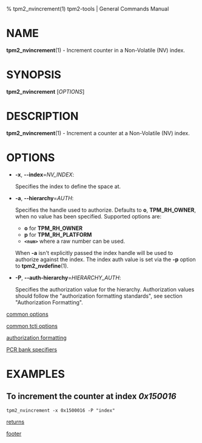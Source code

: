 % tpm2_nvincrement(1) tpm2-tools | General Commands Manual

# NAME

**tpm2_nvincrement**(1) - Increment counter in a Non-Volatile (NV) index.

# SYNOPSIS

**tpm2_nvincrement** [*OPTIONS*]

# DESCRIPTION

**tpm2_nvincrement**(1) - Increment a counter at a Non-Volatile (NV) index.

# OPTIONS

  * **-x**, **\--index**=_NV\_INDEX_:

    Specifies the index to define the space at.

  * **-a**, **\--hierarchy**=_AUTH_:

    Specifies the handle used to authorize. Defaults to **o**, **TPM_RH_OWNER**,
    when no value has been specified.
    Supported options are:
      * **o** for **TPM_RH_OWNER**
      * **p** for **TPM_RH_PLATFORM**
      * **`<num>`** where a raw number can be used.

    When **-a** isn't explicitly passed the index handle will be used to
    authorize against the index. The index auth value is set via the
    **-p** option to **tpm2_nvdefine**(1).

  * **-P**, **\--auth-hierarchy**=_HIERARCHY\_AUTH_:

    Specifies the authorization value for the hierarchy. Authorization values
    should follow the "authorization formatting standards", see section
    "Authorization Formatting".

[common options](common/options.md)

[common tcti options](common/tcti.md)

[authorization formatting](common/authorizations.md)

[PCR bank specifiers](common/pcr.md)

# EXAMPLES

## To increment the counter at index *0x150016*

```
tpm2_nvincrement -x 0x1500016 -P "index"
```

[returns](common/returns.md)

[footer](common/footer.md)
